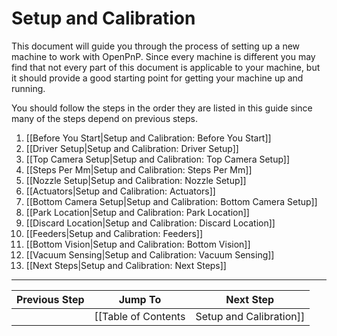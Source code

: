 # Setup and Calibration

This document will guide you through the process of setting up a new machine to work with OpenPnP. Since every machine is different you may find that not every part of this document is applicable to your machine, but it should provide a good starting point for getting your machine up and running.

You should follow the steps in the order they are listed in this guide since many of the steps depend on previous steps.

1. [[Before You Start|Setup and Calibration: Before You Start]]
2. [[Driver Setup|Setup and Calibration: Driver Setup]]
3. [[Top Camera Setup|Setup and Calibration: Top Camera Setup]]
4. [[Steps Per Mm|Setup and Calibration: Steps Per Mm]]
5. [[Nozzle Setup|Setup and Calibration: Nozzle Setup]]
6. [[Actuators|Setup and Calibration: Actuators]]
7. [[Bottom Camera Setup|Setup and Calibration: Bottom Camera Setup]]
8. [[Park Location|Setup and Calibration: Park Location]]
9. [[Discard Location|Setup and Calibration: Discard Location]]
10. [[Feeders|Setup and Calibration: Feeders]]
11. [[Bottom Vision|Setup and Calibration: Bottom Vision]]
12. [[Vacuum Sensing|Setup and Calibration: Vacuum Sensing]]
13. [[Next Steps|Setup and Calibration: Next Steps]]

***

| Previous Step                 | Jump To                 | Next Step                                   |
| ----------------------------- | ----------------------- | ------------------------------------------- |
| | [[Table of Contents|Setup and Calibration]] | [[Before You Start|Setup and Calibration: Before You Start]] |